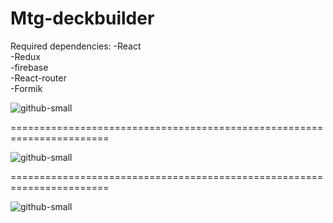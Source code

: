 # Mtg-deckbuilder

Required dependencies:
-React </br>
-Redux </br>
-firebase </br>
-React-router </br>
-Formik </br>

![github-small](app-screenshot1.jpg)

=======================================================================

![github-small](app-screenshot2.jpg)

=======================================================================

![github-small](app-screenshot3.jpg)
